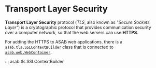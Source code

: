 # Transport Layer Security

**Transport Layer Security** protocol (*TLS*, also known as *"Secure Sockets Layer"*) is a cryptographic protocol that provides communication security over a computer network, so that the web servers can use **HTTPS**.

For adding the HTTPS to ASAB web applications, there is a `asab.tls.SSLContextBuilder` class that is connected to [`asab.web.WebContainer`](/reference/web/web-server/#asab.web.WebContainer).

::: asab.tls.SSLContextBuilder
